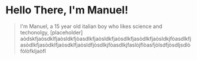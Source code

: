 # Hello There, I'm Manuel!
> I'm Manuel, a 15 year old italian boy who likes science and techonolgy, [placeholder]
aòdskfjaòsdklfjaòsldkfjòasdlkfjaòsldkfjaòsdlkfjasòdlkfjaòsldkjfòasdlkfjasòdlkfjasòdklfjaòsdklfjaòsldfjòsdlkjfòasdlkjfaslòjflòasfjòlsdfjòsdljsdlòfòlòfkljaòfl
